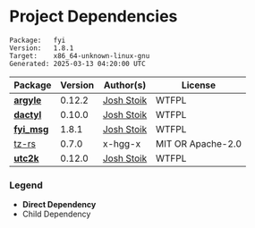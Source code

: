 # Project Dependencies
    Package:   fyi
    Version:   1.8.1
    Target:    x86_64-unknown-linux-gnu
    Generated: 2025-03-13 04:20:00 UTC

| Package | Version | Author(s) | License |
| ---- | ---- | ---- | ---- |
| [**argyle**](https://github.com/Blobfolio/argyle) | 0.12.2 | [Josh Stoik](mailto:josh@blobfolio.com) | WTFPL |
| [**dactyl**](https://github.com/Blobfolio/dactyl) | 0.10.0 | [Josh Stoik](mailto:josh@blobfolio.com) | WTFPL |
| [**fyi_msg**](https://github.com/Blobfolio/fyi) | 1.8.1 | [Josh Stoik](mailto:josh@blobfolio.com) | WTFPL |
| [tz-rs](https://github.com/x-hgg-x/tz-rs) | 0.7.0 | x-hgg-x | MIT OR Apache-2.0 |
| [**utc2k**](https://github.com/Blobfolio/utc2k) | 0.12.0 | [Josh Stoik](mailto:josh@blobfolio.com) | WTFPL |

### Legend

* **Direct Dependency**
* Child Dependency
